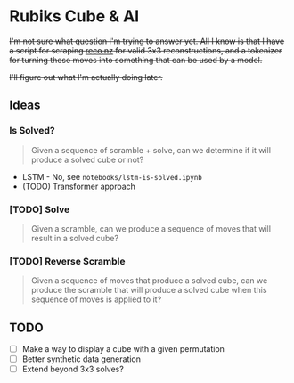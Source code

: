 # Rubiks Cube & AI 

~~I'm not sure what question I'm trying to answer yet. All I know is that I have a script for scraping [reco.nz](https://reco.nz/) for valid 3x3 reconstructions, and a tokenizer for turning these moves into something that can be used by a model.~~

~~I'll figure out what I'm actually doing later.~~

## Ideas 

### Is Solved? 

> Given a sequence of scramble + solve, can we determine if it will produce a solved cube or not? 

- LSTM - No, see `notebooks/lstm-is-solved.ipynb` 
- (TODO) Transformer approach 

### [TODO] Solve 

> Given a scramble, can we produce a sequence of moves that will result in a solved cube?

### [TODO] Reverse Scramble 

> Given a sequence of moves that produce a solved cube, can we produce the scramble that will produce a solved cube when this sequence of moves is applied to it? 

## TODO 

- [ ] Make a way to display a cube with a given permutation
- [ ] Better synthetic data generation 
- [ ] Extend beyond 3x3 solves? 